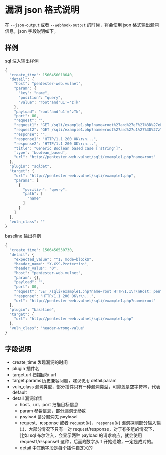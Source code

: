 # 漏洞 json 格式说明

在 `--json-output` 或者 `--webhook-output` 的时候，将会使用 json 格式输出漏洞信息，json 字段说明如下。

## 样例

sql 注入输出样例

```javascript
{
  "create_time": 1566456018640,
  "detail": {
    "host": "pentester-web.vulnet",
    "param": {
      "key": "name",
      "position": "query",
      "value": "root'and'u1'='zTk"
    },
    "payload": "root'and'u1'='zTk",
    "port": 80,
    "request": "",
    "request1": "GET /sqli/example1.php?name=root%27and%27eF%27%3D%27eF HTTP/1.1\r\nHost: pentester-web.vulnet\r\nUser-Agent: Mozilla/5.0 (Macintosh; Intel Mac OS X 10_14_4) AppleWebKit/537.36 (KHTML, like Gecko) Chrome/74.0.3729.169\r\nCookie: key=value\r\nAccept-Encoding: gzip\r\n\r\n",
    "request2": "GET /sqli/example1.php?name=root%27and%27u1%27%3D%27zTk HTTP/1.1\r\nHost: pentester-web.vulnet\r\nUser-Agent: Mozilla/5.0 (Macintosh; Intel Mac OS X 10_14_4) AppleWebKit/537.36 (KHTML, like Gecko) Chrome/74.0.3729.169\r\nCookie: key=value\r\nAccept-Encoding: gzip\r\n\r\n",
    "response": "",
    "response1": "HTTP/1.1 200 OK\r\n...",
    "response2": "HTTP/1.1 200 OK\r\n...",
    "title": "Generic Boolean based case ['string']",
    "type": "boolean_based",
    "url": "http://pentester-web.vulnet/sqli/example1.php?name=root"
  },
  "plugin": "sqldet",
  "target": {
    "url": "http://pentester-web.vulnet/sqli/example1.php",
    "params": [
      {
        "position": "query",
        "path": [
          "name"
        ]
      }
    ]
  },
  "vuln_class": ""
}

```

baseline 输出样例

```javascript
{
  "create_time": 1566456530730,
  "detail": {
    "expected_value": "^1; mode=block$",
    "header_name": "X-XSS-Protection",
    "header_value": "0",
    "host": "pentester-web.vulnet",
    "param": {},
    "payload": "",
    "port": 80,
    "request": "GET /sqli/example1.php?name=root HTTP/1.1\r\nHost: pentester-web.vulnet\r\nUser-Agent: Mozilla/5.0 (Macintosh; Intel Mac OS X 10_14_4) AppleWebKit/537.36 (KHTML, like Gecko) Chrome/74.0.3729.169\r\nCookie: key=value\r\nAccept-Encoding: gzip\r\n\r\n",
    "response": "HTTP/1.1 200 OK\r\n...",
    "url": "http://pentester-web.vulnet/sqli/example1.php?name=root"
  },
  "plugin": "baseline",
  "target": {
    "url": "http://pentester-web.vulnet/sqli/example1.php"
  },
  "vuln_class": "header-wrong-value"
}
```

## 字段说明

 - create_time 发现漏洞的时间
 - plugin 插件名
 - target.url 扫描目标 url
 - target.params 历史兼容问题，建议使用 detail.param
 - vuln_class 漏洞类型，部分插件只有一种漏洞类型，可能就是空字符串，代表 default
 - detail 漏洞详情
   - host、url、port 扫描目标信息
   - param 参数信息，部分漏洞无参数
   - payload 部分漏洞无 payload
   - request、response 或者 `request{N}`、`response{N}` 漏洞探测部分输入输出，大部分情况下只有一对 request/response，对于有多组的情况下，比如 sql 布尔注入，会显示两种 payload 的请求响应，就会使用 request1/response1 这种，后面的数字从 1 开始递增，一定是成对的。
   - detail 中其他字段是每个插件自定义的


